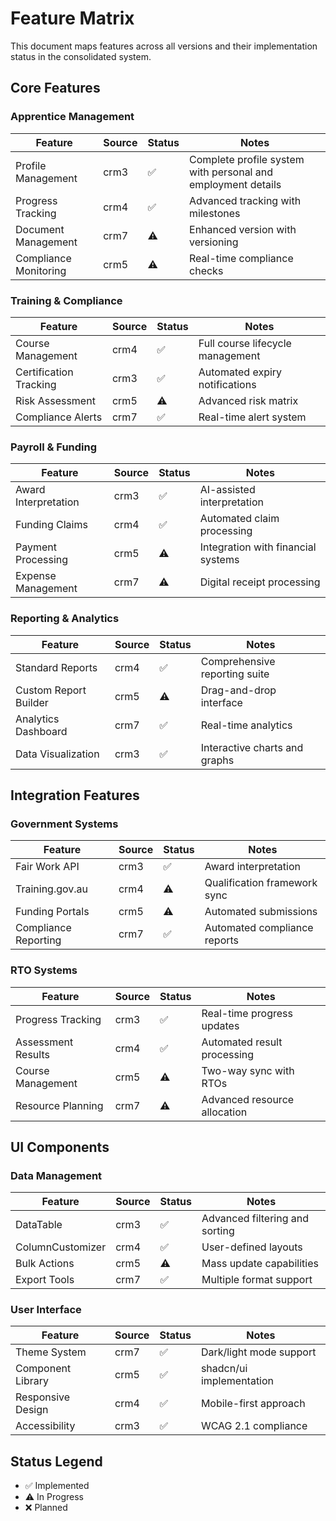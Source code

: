 # Feature Matrix

This document maps features across all versions and their implementation status in the consolidated system.

## Core Features

### Apprentice Management
| Feature | Source | Status | Notes |
|---------|--------|--------|-------|
| Profile Management | crm3 | ✅ | Complete profile system with personal and employment details |
| Progress Tracking | crm4 | ✅ | Advanced tracking with milestones |
| Document Management | crm7 | ⚠️ | Enhanced version with versioning |
| Compliance Monitoring | crm5 | ⚠️ | Real-time compliance checks |

### Training & Compliance
| Feature | Source | Status | Notes |
|---------|--------|--------|-------|
| Course Management | crm4 | ✅ | Full course lifecycle management |
| Certification Tracking | crm3 | ✅ | Automated expiry notifications |
| Risk Assessment | crm5 | ⚠️ | Advanced risk matrix |
| Compliance Alerts | crm7 | ✅ | Real-time alert system |

### Payroll & Funding
| Feature | Source | Status | Notes |
|---------|--------|--------|-------|
| Award Interpretation | crm3 | ✅ | AI-assisted interpretation |
| Funding Claims | crm4 | ✅ | Automated claim processing |
| Payment Processing | crm5 | ⚠️ | Integration with financial systems |
| Expense Management | crm7 | ⚠️ | Digital receipt processing |

### Reporting & Analytics
| Feature | Source | Status | Notes |
|---------|--------|--------|-------|
| Standard Reports | crm4 | ✅ | Comprehensive reporting suite |
| Custom Report Builder | crm5 | ⚠️ | Drag-and-drop interface |
| Analytics Dashboard | crm7 | ✅ | Real-time analytics |
| Data Visualization | crm3 | ✅ | Interactive charts and graphs |

## Integration Features

### Government Systems
| Feature | Source | Status | Notes |
|---------|--------|--------|-------|
| Fair Work API | crm3 | ✅ | Award interpretation |
| Training.gov.au | crm4 | ⚠️ | Qualification framework sync |
| Funding Portals | crm5 | ⚠️ | Automated submissions |
| Compliance Reporting | crm7 | ✅ | Automated compliance reports |

### RTO Systems
| Feature | Source | Status | Notes |
|---------|--------|--------|-------|
| Progress Tracking | crm3 | ✅ | Real-time progress updates |
| Assessment Results | crm4 | ✅ | Automated result processing |
| Course Management | crm5 | ⚠️ | Two-way sync with RTOs |
| Resource Planning | crm7 | ⚠️ | Advanced resource allocation |

## UI Components

### Data Management
| Feature | Source | Status | Notes |
|---------|--------|--------|-------|
| DataTable | crm3 | ✅ | Advanced filtering and sorting |
| ColumnCustomizer | crm4 | ✅ | User-defined layouts |
| Bulk Actions | crm5 | ⚠️ | Mass update capabilities |
| Export Tools | crm7 | ✅ | Multiple format support |

### User Interface
| Feature | Source | Status | Notes |
|---------|--------|--------|-------|
| Theme System | crm7 | ✅ | Dark/light mode support |
| Component Library | crm5 | ✅ | shadcn/ui implementation |
| Responsive Design | crm4 | ✅ | Mobile-first approach |
| Accessibility | crm3 | ✅ | WCAG 2.1 compliance |

## Status Legend
- ✅ Implemented
- ⚠️ In Progress
- ❌ Planned
